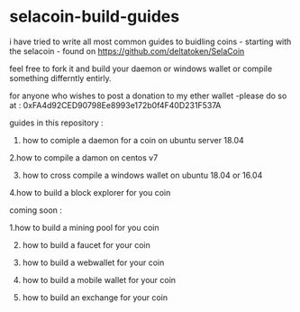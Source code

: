 # selacoin-build-guides


i have tried to write all most common guides to buidling coins - starting with the selacoin - found on https://github.com/deltatoken/SelaCoin


feel free to fork it and build your daemon or windows wallet or compile something differntly entirly.


for anyone who wishes to post a donation to my ether wallet  -please do so at : 0xFA4d92CED90798Ee8993e172b0f4F40D231F537A


guides in this repository :

1. how to comiple a daemon for a coin on ubuntu server 18.04

2.how to compile a damon on centos v7

3. how to cross compile a windows wallet on ubuntu 18.04 or 16.04

4.how to build a block explorer for you coin


coming soon : 

1.how to build a mining pool for you coin

2. how to build a faucet for your coin

3. how to build a webwallet for your coin

4. how to build a mobile wallet for your coin

5. how to build an exchange for your coin
